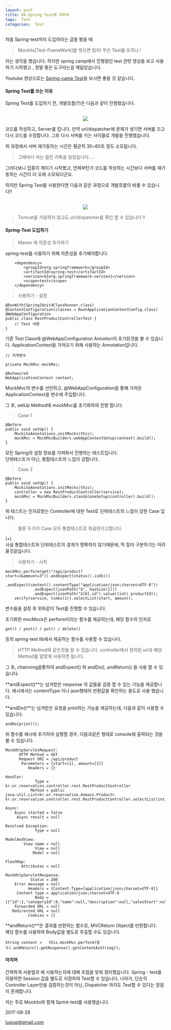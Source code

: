 ```yaml
---
layout: post
title: 04-Spring Test에 대하여
tags:  Test 
categories:  Test
---       
```


   
처음 Spring-test까지 도입하라는 글을 봤을 때     

> Mockito[Test-FrameWork]를 썻으면 됬지! 무슨 Test를 또하냐 !    

라는 생각을 했습니다. 하지만 spring camp에서 진행됬던 test 관련 영상을 보고 사용하기 시작했고 , 정말 좋은 도구라는걸 깨달았습니다.   

Youtube 영상으로는 [Spring-camp Test](https://www.youtube.com/watch?v=k_88ADbuJqQ&t=1045s)을 보시면 좋을 것 같습니다.    


#### Spring Test를 쓰는 이유       

Spring Test를 도입하기 전, 개발흐름(?)은 다음과 같이 진행했습니다.       

<br> 

<center>
	<img src = "/public/img/beforespring.jpg">    
</center>
   
코드를 작성하고, Server를 킵니다. 만약 url/dispatcher에 문제가 생기면 서버를 끄고 다시 코드를 수정합니다. 그후 다시 서버를 키는 사이클로 개발을 진행했습니다.    

위 과정에서 서버 재가동하는 시간은 평균적 30~60초 정도 소모됩니다.    

>  그때마다 저는 밀린 카톡을 읽었습니다.....    

그러다보니 집중이 깨지기 시작했고, 언제부턴가 코드를 작성하는 시간보다 서버를 재가동하는 시간이 더 오래 소모되더군요.     

하지만 Spring Test를 사용한다면 다음과 같은 과정으로 개발흐름이 바뀔 수 있습니다!!    

 <br>           
<center>
	<img src = "/public/img/AfterSpringtest.jpg">    
</center>     



> Tomcat을 가동하지 않고도 url/dispatcher를 확인 할 수 있습니다 !!      


#### Spring-Test 도입하기       


> Maven 에 의존성 추가하기    

spring-test를 사용하기 위해 의존성을 추가해야합니다.      

		<dependency>
			<groupId>org.springframework</groupId>
			<artifactId>spring-test</artifactId>
			<version>${org.springframework-version}</version>
			<scope>test</scope>
		</dependency>



> 사용하기 - 설정        

	@RunWith(SpringJUnit4ClassRunner.class)
	@ContextConfiguration(classes = RootApplicationContextConfig.class)
	@WebAppConfiguration
	public class RestProductControllerTest {  
		// Test 내용 
	}      

기존 Test Class에 @WebAppConfiguration Annotion이 추가된것을 볼 수 있습니다.  ApplicationContext을 가져오기 위해 사용하는 Annotation입니다.      

	// 지역변수    	

	private MockMvc mockMvc;

	@Autowired
	WebApplicationContext context;    

MockMvc의 변수를 선언하고,  @WebAppConfiguration을 통해 가져온 ApplicationContext을  변수에 주입합니다.       

그 후, setUp Method에 mockMvc를 초기화하여 진행 합니다.     

> Case 1 

	@Before
	public void setUp() {
		MockitoAnnotations.initMocks(this);
		mockMvc = MockMvcBuilders.webAppContextSetup(context).build();
	}

모든 Spring의  설정 정보를 가져와서 진행하는 테스트입니다.   
단위테스트가 아닌,  통합테스트의 느낌이 강합니다.

> Case 2      

	@Before
	public void setUp() {
		MockitoAnnotations.initMocks(this);
		controller = new RestProductController(service);
		mockMvc = MockMvcBuilders.standaloneSetup(controller).build();
	}     

위 테스트는 인자로받는 Controller에 대한 Test로 단위테스트의 느낌이 강한 Case 입니다.     

> 물론 두가지 Case 모두 통합테스트로 취급한다고합니다.       

(+)    
사실 통합테스트와 단위테스트의 경계가 명확하지 않기때문에, 딱 잘라 구분하기는 어려울것같습니다.       

> 사용하기 - 시작       


	mockMvc.perform(get("/api/product?start=1&amount=3")).andExpect(status().isOk())
				.andExpect(content().contentType("application/json;charset=UTF-8"))
				.andExpect(jsonPath("$", hasSize(1)))
				.andExpect(jsonPath("$[0].id").value((int) productId));
		verify(service, times(1)).selectList(start, amount);          

변수들을 설정 후 위와같이 Test를 진행할 수 있습니다.     

초기화한 mvcMock은 perform이라는 함수를 제공하는데, 해당 함수의 인자로 

	get() / post() / put() / delete()      
    
등의 spring-test lib에서 제공하는 함수를 사용할 수 있습니다.      

> HTTP Method와 같은것을 알 수 있습니다. controller에서 정의된 url과 해당 Method를 알맞게 사용하면 됩니다.      

그 후, chainning을통하여 andExpect() 와 andDo(), andReturn() 을 사용 할 수 있습니다.     

**andExpect()**는 넘겨받은 response 의 값들을 검증 할 수 있는 기능을 제공합니다. 예시에서는 contentType 이나 json형태의 반환값을 확인하는 용도로 사용 했습니다.    

**andDo()**는 넘겨받은 요청을 print하는 기능을 제공하는데, 다음과 같이 사용할 수 있습니다.    

	andDo(print());    

위 함수를 예시에 추가하여 실행할 경우, 다음과같은 형태로 console에 출력되는 것을 볼 수 있습니다.     

	MockHttpServletRequest:
	      HTTP Method = GET
	      Request URI = /api/product
	       Parameters = {start=[1], amount=[3]}
	          Headers = {}
	
	Handler:
	             Type = kr.or.reservation.controller.rest.RestProductController
	           Method = public java.util.List<kr.or.reservation.domain.Product> kr.or.reservation.controller.rest.RestProductController.selectList(int,int)
	
	Async:
	    Async started = false
	     Async result = null
	
	Resolved Exception:
	             Type = null
	
	ModelAndView:
	        View name = null
	             View = null
	            Model = null
	
	FlashMap:
	       Attributes = null
	
	MockHttpServletResponse:
	           Status = 200
	    Error message = null
	          Headers = {Content-Type=[application/json;charset=UTF-8]}
	     Content type = application/json;charset=UTF-8
	             Body = [{"id":1,"categoryId":0,"name":null,"description":null,"salesStart":null,"salesEnd":null,"salesFlag":0,"event":null,"createDate":null,"modifyDate":null,"firstImageSaveFileName":null,"productDetail":null,"displayInfo":null,"productImage":null,"productPrices":null}]
	    Forwarded URL = null
	   Redirected URL = null
	          Cookies = []      




**andReturn()**은 결과를 반환하는 함수로, MVCReturn Object를 반환합니다.       
해당 함수를 사용하여 Body값을 별도로 추출할 수도 있습니다.   

	String content =   this.mockMvc.perform(함수).andReturn().getResponse().getContentAsString();	   


#### 마치며      

간략하게 사용법과 왜 사용하는지에 대해 초점을 맞춰 정리했습니다. Spring - test를 이용하면 Session 값을 별도로 지정하여 Test할 수 있습니다. 나아가, 단순히 Controller Layer만을 검증하는것이 아닌, Dispatcher 까지도 Test할 수 있다는 장점이 존재합니다.     

저는 주로 Mockito와 함께 Sprint-test를 사용했습니다.        

2017-08-28       

lusiue@gmail.com 



